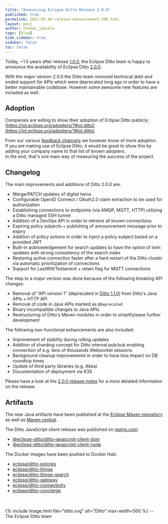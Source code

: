 ```yaml
---
title: "Announcing Eclipse Ditto Release 2.0.0"
published: true
permalink: 2021-05-06-release-announcement-200.html
layout: post
author: thomas_jaeckle
tags: [blog]
hide_sidebar: true
sidebar: false
toc: false
---
```


Today, ~1.5 years after release [1.0.0](2019-12-12-release-announcement-100.html), the Eclipse Ditto team is happy to 
announce the availability of Eclipse Ditto [2.0.0](https://projects.eclipse.org/projects/iot.ditto/releases/2.0.0).

With the major version 2.0.0 the Ditto team removed technical debt and ended support for APIs which were deprecated 
long ago in order to have a better maintainable codebase. However some awesome new features are included as well.


## Adoption

Companies are willing to show their adoption of Eclipse Ditto publicly: [https://iot.eclipse.org/adopters/?#iot.ditto](https://iot.eclipse.org/adopters/?#iot.ditto)

From our various [feedback channels](feedback.html) we however know of more adoption.  
If you are making use of Eclipse Ditto, it would be great to show this by adding your company name to that list of 
known adopters.  
In the end, that's one main way of measuring the success of the project.


## Changelog

The main improvements and additions of Ditto 2.0.0 are:

* Merge/PATCH updates of digital twins
* Configurable OpenID Connect / OAuth2.0 claim extraction to be used for authorization
* Establishing connections to endpoints (via AMQP, MQTT, HTTP) utilizing a Ditto managed SSH tunnel
* Addition of a DevOps API in order to retrieve all known connections
* Expiring policy subjects + publishing of announcement message prior to expiry
* Addition of policy actions in order to inject a policy subject based on a provided JWT
* Built-in acknowledgement for search updates to have the option of twin updates with strong consistency of the search index
* Restoring active connection faster after a hard restart of the Ditto cluster via automatic prioritization of connections
* Support for LastWill/Testament + retain flag for MQTT connections

The step to a major version was done because of the following breaking API changes:

* Removal of "API version 1" (deprecated in [Ditto 1.1.0](release_notes_110.html#deprecations))
  from Ditto's Java APIs + HTTP API
* Removal of code in Java APIs marked as `@Deprecated`
* Binary incompatible changes to Java APIs
* Restructuring of Ditto's Maven modules in order to simplify/ease further development

The following non-functional enhancements are also included:

* Improvement of stability during rolling updates
* Addition of sharding concept for Ditto internal pub/sub enabling connection of e.g. tens of thousands Websocket sessions
* Background cleanup improvements in order to have less impact on DB roundtrip times
* Update of third party libraries (e.g. Akka)
* Documentation of deployment via K3S

Please have a look at the [2.0.0 release notes](release_notes_200.html) for a more detailed information on the release.


## Artifacts

The new Java artifacts have been published at the [Eclipse Maven repository](https://repo.eclipse.org/content/repositories/ditto/)
as well as [Maven central](https://repo1.maven.org/maven2/org/eclipse/ditto/).

The Ditto JavaScript client release was published on [npmjs.com](https://www.npmjs.com/~eclipse_ditto):
* [@eclipse-ditto/ditto-javascript-client-dom](https://www.npmjs.com/package/@eclipse-ditto/ditto-javascript-client-dom)
* [@eclipse-ditto/ditto-javascript-client-node](https://www.npmjs.com/package/@eclipse-ditto/ditto-javascript-client-node)


The Docker images have been pushed to Docker Hub:
* [eclipse/ditto-policies](https://hub.docker.com/r/eclipse/ditto-policies/)
* [eclipse/ditto-things](https://hub.docker.com/r/eclipse/ditto-things/)
* [eclipse/ditto-things-search](https://hub.docker.com/r/eclipse/ditto-things-search/)
* [eclipse/ditto-gateway](https://hub.docker.com/r/eclipse/ditto-gateway/)
* [eclipse/ditto-connectivity](https://hub.docker.com/r/eclipse/ditto-connectivity/)
* [eclipse/ditto-concierge](https://hub.docker.com/r/eclipse/ditto-concierge/)

<br/>
<br/>
{% include image.html file="ditto.svg" alt="Ditto" max-width=500 %}
--<br/>
The Eclipse Ditto team
